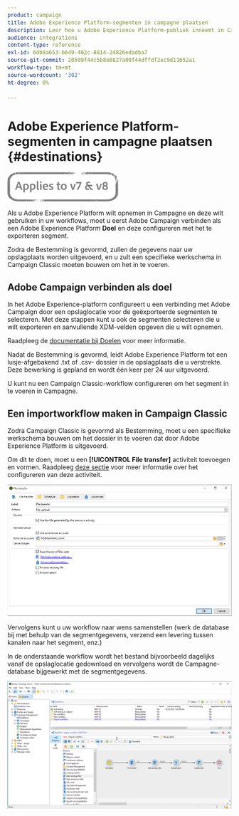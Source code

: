 ```yaml
---
product: campaign
title: Adobe Experience Platform-segmenten in campagne plaatsen
description: Leer hoe u Adobe Experience Platform-publiek inneemt in Campaign Classic.
audience: integrations
content-type: reference
exl-id: 6db8a653-b649-402c-8814-24826edadba7
source-git-commit: 20509f44c5b8e0827a09f44dffdf2ec9d11652a1
workflow-type: tm+mt
source-wordcount: '302'
ht-degree: 0%

---
```


# Adobe Experience Platform-segmenten in campagne plaatsen {#destinations}

![](../../assets/common.svg)

Als u Adobe Experience Platform wilt opnemen in Campagne en deze wilt gebruiken in uw workflows, moet u eerst Adobe Campaign verbinden als een Adobe Experience Platform **Doel** en deze configureren met het te exporteren segment.

Zodra de Bestemming is gevormd, zullen de gegevens naar uw opslagplaats worden uitgevoerd, en u zult een specifieke werkschema in Campaign Classic moeten bouwen om het in te voeren.

## Adobe Campaign verbinden als doel

In het Adobe Experience-platform configureert u een verbinding met Adobe Campaign door een opslaglocatie voor de geëxporteerde segmenten te selecteren. Met deze stappen kunt u ook de segmenten selecteren die u wilt exporteren en aanvullende XDM-velden opgeven die u wilt opnemen.

Raadpleeg de [documentatie bij Doelen](https://experienceleague.adobe.com/docs/experience-platform/destinations/catalog/email-marketing/adobe-campaign.html) voor meer informatie.

Nadat de Bestemming is gevormd, leidt Adobe Experience Platform tot een lusje-afgebakend .txt of .csv- dossier in de opslagplaats die u verstrekte. Deze bewerking is gepland en wordt één keer per 24 uur uitgevoerd.

U kunt nu een Campaign Classic-workflow configureren om het segment in te voeren in Campagne.

## Een importworkflow maken in Campaign Classic

Zodra Campaign Classic is gevormd als Bestemming, moet u een specifieke werkschema bouwen om het dossier in te voeren dat door Adobe Experience Platform is uitgevoerd.

Om dit te doen, moet u een **[!UICONTROL File transfer]** activiteit toevoegen en vormen. Raadpleeg [deze sectie](../../workflow/using/file-transfer.md) voor meer informatie over het configureren van deze activiteit.

![](assets/rtcdp-file-transfer.png)

Vervolgens kunt u uw workflow naar wens samenstellen (werk de database bij met behulp van de segmentgegevens, verzend een levering tussen kanalen naar het segment, enz.)

In de onderstaande workflow wordt het bestand bijvoorbeeld dagelijks vanaf de opslaglocatie gedownload en vervolgens wordt de Campagne-database bijgewerkt met de segmentgegevens.

![](assets/rtcdp-workflow.png)
